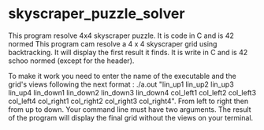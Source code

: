 # skyscraper_puzzle_solver
This program resolve 4x4 skyscraper puzzle. It is code in C and is 42 normed
This program cam resolve a 4 x 4 skyscraper grid using backtracking. It will display the first result it finds. It is write in C and is 42 schoo normed (except for the header).

To make it work you need to enter the name of the executable and the grid's views following the next format :
./a.out "lin_up1 lin_up2 lin_up3 lin_up4 lin_down1 lin_down2 lin_down3 lin_down4 col_left1 col_left2 col_left3 col_left4 col_right1 col_right2 col_right3 col_right4".
From left to right then from up to down. Your command line must have two arguments.
The result of the program will display the final grid without the views on your terminal.
